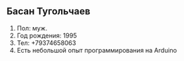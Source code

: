 ## Басан Тугольчаев
1. Пол: муж.
2. Год рождения: 1995
3. Тел: +79374658063
4. Есть небольшой опыт программирования на Arduino
